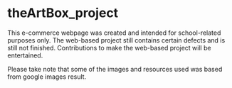# theArtBox_project
This e-commerce webpage was created and intended for school-related purposes only. The web-based project still contains certain defects and is still not finished. Contributions to make the web-based project will be entertained.

Please take note that some of the images and resources used was based from google images result. 
